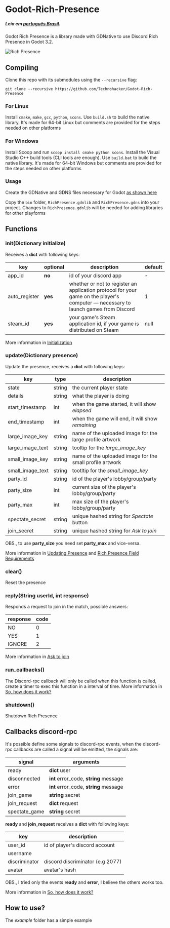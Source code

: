 
# Godot-Rich-Presence

##### Leia em [português Brasil](README_PTBR.md).

Godot Rich Presence is a library made with GDNative to use Discord Rich Presence in Godot 3.2.

![Rich Presence](https://i.imgur.com/5IxTNBL.png)

## Compiling

Clone this repo with its submodules using the `--recursive` flag:

```
git clone --recursive https://github.com/Technohacker/Godot-Rich-Presence
```

### For Linux
Install `cmake`, `make`, `gcc`, `python`, `scons`. Use `build.sh` to build the native library. It's made for 64-bit Linux but comments are provided for the steps needed on other platforms

### For Windows

Install Scoop and run `scoop install cmake python scons`. Install the Visual Studio C++ build tools (CLI tools are enough). Use `build.bat` to build the native library. It's made for 64-bit Windows but comments are provided for the steps needed on other platforms

### Usage

Create the GDNative and GDNS files necessary for Godot [as shown here](https://docs.godotengine.org/en/3.1/tutorials/plugins/gdnative/gdnative-c-example.html#creating-the-gdnativelibrary-gdnlib-file)

Copy the `bin` folder, `RichPresence.gdnlib` and `RichPresence.gdns` into your project. Changes to `RichPresence.gdnlib` will be needed for adding libraries for other playforms

## Functions

### init(Dictionary initialize)
Receives a **dict** with following keys:

| key         | optional | description | default |
| ------------- | -------- | ---------------------------- | --- |
| app_id        | **no**      | id of your discord app | **-** |
| auto_register | **yes**      | whether or not to register an application protocol for your game on the player's computer — necessary to launch games from Discord | 1 |
| steam_id      | **yes**      | your game's Steam application id, if your game is distributed on Steam | null  |

More information in [Initialization](https://discordapp.com/developers/docs/rich-presence/how-to#initialization)

### update(Dictionary presence)
Update the presence, receives a **dict** with following keys:

| key | type | description |
| ----- | ---- | --------- |
| state | string | the current player state |
| details | string | what the player is doing |
| start_timestamp | int | when the game started, it will show _elapsed_ |
| end_timestamp | int | when the game will end, it will show _remaining_ |
| large_image_key | string | name of the uploaded image for the large profile artwork |
| large_image_text | string | tooltip for the _large_image_key_ |
| small_image_key | string | name of the uploaded image for the small profile artwork |
| small_image_text | string | tootltip for the _small_image_key_ |
| party_id | string | id of the player's lobby/group/party |
| party_size | int | current size of the player's lobby/group/party |
| party_max | int | max size of the player's lobby/group/party |
| spectate_secret | string | unique hashed string for _Spectate_ button |
| join_secret | string | unique hashed string for _Ask to join_ |

OBS., to use **party_size** you need set **party_max** and vice-versa.

More information in [Updating Presence](https://discordapp.com/developers/docs/rich-presence/how-to#updating-presence) and [Rich Presence Field Requirements](https://discordapp.com/developers/docs/rich-presence/how-to#rich-presence-field-requirements)

### clear()
Reset the presence

### reply(String userId, int response)
Responds a request to join in the match, possible answers:

| response | code   |
| -------- | ------ |
| NO       | 0      |
| YES      | 1      |
| IGNORE   | 2      |

More information in [Ask to join](https://discordapp.com/developers/docs/rich-presence/how-to#ask-to-join)

### run_callbacks()
The Discord-rpc callback will only be called when this function is called, create a timer to exec this function in a interval of time.
More information in [So, how does it work?](https://discordapp.com/developers/docs/rich-presence/how-to#so-how-does-it-work)

### shutdown()
Shutdown Rich Presence

## Callbacks discord-rpc
It's possible define some signals to discord-rpc events, when the discord-rpc callbacks are called a signal will be emitted, the signals are:

| signal        | arguments                              |
| ------------- | -------------------------------------- |
| ready         | **dict** user                          |
| disconnected  | **int** error_code, **string** message |
| error         | **int** error_code, **string** message |
| join_game     | **string** secret                      |
| join_request  | **dict** request                       |
| spectate_game | **string** secret                      |

**ready** and **join_request** receives a **dict** with following keys:

| key           | description                       |
| ------------- | --------------------------------- |
| user_id       | id of player's discord account    |
| username      |                                   |
| discriminator | discord discriminator (e.g 2077)  |
| avatar        | avatar's hash                     |

OBS., I tried only the events **ready** and **error**, I believe the others works too.

More information in [So, how does it work?](https://discordapp.com/developers/docs/rich-presence/how-to#so-how-does-it-work)

## How to use?

The _example_ folder has a simple example
